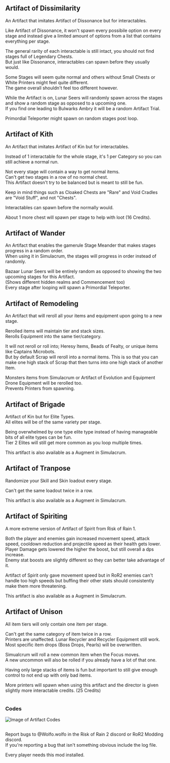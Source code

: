 ## Artifact of Dissimilarity
An Artifact that imitates Artifact of Dissonance but for interactables.

Like Artifact of Dissonance, it won't spawn every possibile option on every stage and instead give a limited amount of options from a list that contains everything per stage.

The general rarity of each interactable is still intact, you should not find stages full of Legendary Chests.\
But just like Dissonance, interactables can spawn before they usually would.

Some Stages will seem quite normal and others without Small Chests or White Printers might feel quite different.\
The game overall shouldn't feel too different however.


While the Artifact is on, Lunar Seers will randomly spawn across the stages and show a random stage as opposed to a upcoming one.\
If you find one leading to Bulwarks Ambry it will be a random Artifact Trial.

Primordial Teleporter might spawn on random stages post loop.

## Artifact of Kith
An Artifact that imitates Artifact of Kin but for interactables.

Instead of 1 interactable for the whole stage, it's 1 per Category so you can still achieve a normal run.

Not every stage will contain a way to get normal items.\
Can't get two stages in a row of no normal chest.\
This Artifact doesn't try to be balanced but is meant to still be fun.

Keep in mind things such as Cloaked Chests are "Rare" and Void Cradles are "Void Stuff", and not "Chests".

Interactables can spawn before the normally would.

About 1 more chest will spawn per stage to help with loot (16 Credits).

## Artifact of Wander
An Artifact that enables the gamerule Stage Meander that makes stages progress in a random order.\
When using it in Simulacrum, the stages will progress in order instead of randomly.

Bazaar Lunar Seers will be entirely random as opposed to showing the two upcoming stages for this Artifact.\
(Shows different hidden realms and Commencement too)\
Every stage after looping will spawn a Primordial Teleporter.

## Artifact of Remodeling
An Artifact that will reroll all your items and equipment upon going to a new stage.

Rerolled items will maintain tier and stack sizes.\
Rerolls Equipment into the same tier/category.

It will not reroll or roll into; Heresy Items, Beads of Fealty, or unique items like Captains Microbots.\
But by default Scrap will reroll into a normal items. This is so that you can make one high stack of Scrap that then turns into one high stack of another Item. 

Monsters items from Simulacrum or Artifact of Evolution and Equipment Drone Equipment will be rerolled too.\
Prevents Printers from spawning.

## Artifact of Brigade
Artifact of Kin but for Elite Types.\
All elites will be of the same variety per stage.

Being overwhelmed by one type elite type instead of having manageable bits of all elite types can be fun.\
Tier 2 Elites will still get more common as you loop multiple times.

This artifact is also available as a Augment in Simulacrum.

## Artifact of Tranpose
Randomize your Skill and Skin loadout every stage.

Can't get the same loadout twice in a row.

This artifact is also available as a Augment in Simulacrum.

## Artifact of Spiriting
A more extreme version of Artifact of Spirit from Risk of Rain 1.

Both the player and enemies gain increased movement speed, attack speed, cooldown reduction and projectile speed as their health gets lower.\
Player Damage gets lowered the higher the boost, but still overall a dps increase.\
Enemy stat boosts are slightly different so they can better take advantage of it. 

Artifact of Spirit only gave movement speed but in RoR2 enemies can't handle too high speeds but buffing their other stats should consistently make them more threatening.

This artifact is also available as a Augment in Simulacrum.

## Artifact of Unison
All item tiers will only contain one item per stage.

Can't get the same category of item twice in a row.\
Printers are unaffected. Lunar Recycler and Recycler Equipment still work.\
Most specific item drops (Boss Drops, Pearls) will be overwritten.

Simualcrum will roll a new common item when the Focus moves.\
A new uncommon will also be rolled if you already have a lot of that one.

Having only large stacks of items is fun but important to still give enough control to not end up with only bad items.

More printers will spawn when using this artifact and the director is given slightly more interactable credits. (25 Credits)
#
### Codes
![Image of Artifact Codes](https://cdn.discordapp.com/attachments/743886063738683413/921675680092143616/WolfoArtifactCodes.png) 


##
Report bugs to @Wolfo.wolfo in the Risk of Rain 2 discord or RoR2 Modding discord.\
If you're reporting a bug that isn't something obvious include the log file.

Every player needs this mod installed.
